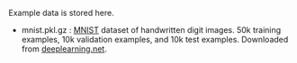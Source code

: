 Example data is stored here.

* mnist.pkl.gz : [MNIST](http://yann.lecun.com/exdb/mnist/) dataset of
handwritten digit images. 50k training examples, 10k validation examples,
and 10k test examples. Downloaded from
[deeplearning.net](http://deeplearning.net/tutorial/gettingstarted.html).
